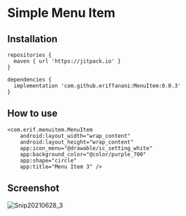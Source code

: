 # Simple Menu Item

## Installation
```
repositories {
  maven { url 'https://jitpack.io' }
}
```

```
dependencies {
  implementation 'com.github.eriffanani:MenuItem:0.0.3'
}
```

## How to use
```
<com.erif.menuitem.MenuItem
    android:layout_width="wrap_content"
    android:layout_height="wrap_content"
    app:icon_menu="@drawable/ic_setting_white"
    app:background_color="@color/purple_700"
    app:shape="circle"
    app:title="Menu Item 3" />
```

## Screenshot
![Snip20210628_3](https://user-images.githubusercontent.com/26743731/123600888-4a7a9500-d821-11eb-8aa4-02f8810be018.png)
